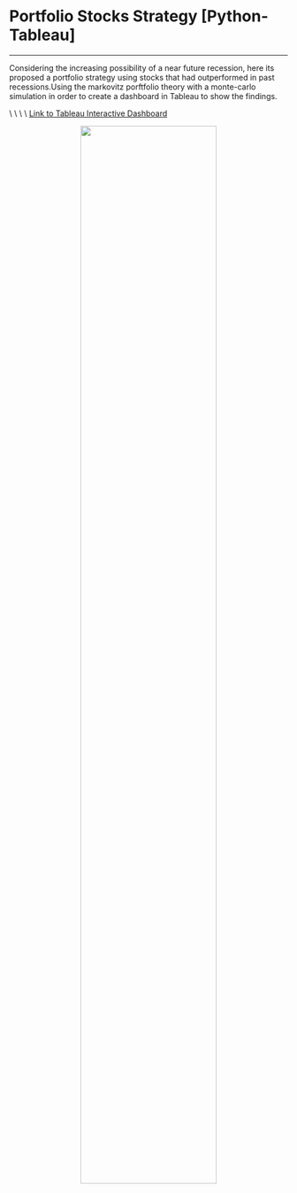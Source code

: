# Portfolio Stocks Strategy [Python-Tableau]
---

Considering the increasing possibility of a near future recession, here its proposed a portfolio strategy using stocks that had outperformed in past recessions.Using the markovitz porftfolio theory with a monte-carlo simulation in order to create a dashboard in Tableau to show the findings.

\ \ \ \ [Link to Tableau Interactive Dashboard](https://public.tableau.com/app/profile/camilo.alonso/viz/EfRecess/Dashboard1)

<p align="center">
 <img src="https://user-images.githubusercontent.com/116107042/197073373-49d6984c-86cd-4afe-86be-19950c40a8dd.png" width=70% height=70%>
</p>
